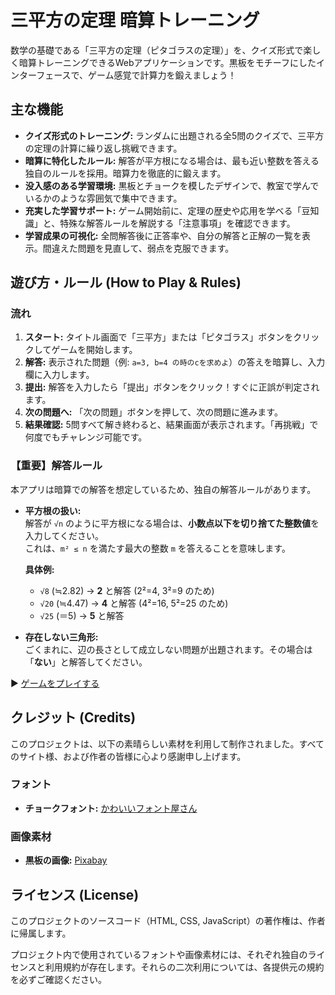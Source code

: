 # 三平方の定理 暗算トレーニング

数学の基礎である「三平方の定理（ピタゴラスの定理）」を、クイズ形式で楽しく暗算トレーニングできるWebアプリケーションです。黒板をモチーフにしたインターフェースで、ゲーム感覚で計算力を鍛えましょう！

## 主な機能

*   **クイズ形式のトレーニング:** ランダムに出題される全5問のクイズで、三平方の定理の計算に繰り返し挑戦できます。
*   **暗算に特化したルール:** 解答が平方根になる場合は、最も近い整数を答える独自のルールを採用。暗算力を徹底的に鍛えます。
*   **没入感のある学習環境:** 黒板とチョークを模したデザインで、教室で学んでいるかのような雰囲気で集中できます。
*   **充実した学習サポート:** ゲーム開始前に、定理の歴史や応用を学べる「豆知識」と、特殊な解答ルールを解説する「注意事項」を確認できます。
*   **学習成果の可視化:** 全問解答後に正答率や、自分の解答と正解の一覧を表示。間違えた問題を見直して、弱点を克服できます。

## 遊び方・ルール (How to Play & Rules)

### 流れ

1.  **スタート:** タイトル画面で「三平方」または「ピタゴラス」ボタンをクリックしてゲームを開始します。
2.  **解答:** 表示された問題（例: `a=3, b=4 の時のcを求めよ`）の答えを暗算し、入力欄に入力します。
3.  **提出:** 解答を入力したら「提出」ボタンをクリック！すぐに正誤が判定されます。
4.  **次の問題へ:** 「次の問題」ボタンを押して、次の問題に進みます。
5.  **結果確認:** 5問すべて解き終わると、結果画面が表示されます。「再挑戦」で何度でもチャレンジ可能です。

### **【重要】解答ルール**

本アプリは暗算での解答を想定しているため、独自の解答ルールがあります。

-   **平方根の扱い:**  
    解答が `√n` のように平方根になる場合は、**小数点以下を切り捨てた整数値**を入力してください。  
    これは、`m² ≤ n` を満たす最大の整数 `m` を答えることを意味します。

    **具体例:**
    -   `√8` (≒2.82) → **2** と解答 (2²=4, 3²=9 のため)
    -   `√20` (≒4.47) → **4** と解答 (4²=16, 5²=25 のため)
    -   `√25` (＝5) → **5** と解答

-   **存在しない三角形:**  
    ごくまれに、辺の長さとして成立しない問題が出題されます。その場合は「**ない**」と解答してください。

▶ [ゲームをプレイする](https://iput2023-kohei.github.io/Pythagoras-theorem/)

## クレジット (Credits)

このプロジェクトは、以下の素晴らしい素材を利用して制作されました。すべてのサイト様、および作者の皆様に心より感謝申し上げます。

### フォント

-   **チョークフォント:** [かわいいフォント屋さん](https://font.cutegirl.jp/chalk-font-free.html)

### 画像素材

-   **黒板の画像:** [Pixabay](https://pixabay.com/ja/)

## ライセンス (License)

このプロジェクトのソースコード（HTML, CSS, JavaScript）の著作権は、作者に帰属します。

プロジェクト内で使用されているフォントや画像素材には、それぞれ独自のライセンスと利用規約が存在します。それらの二次利用については、各提供元の規約を必ずご確認ください。
